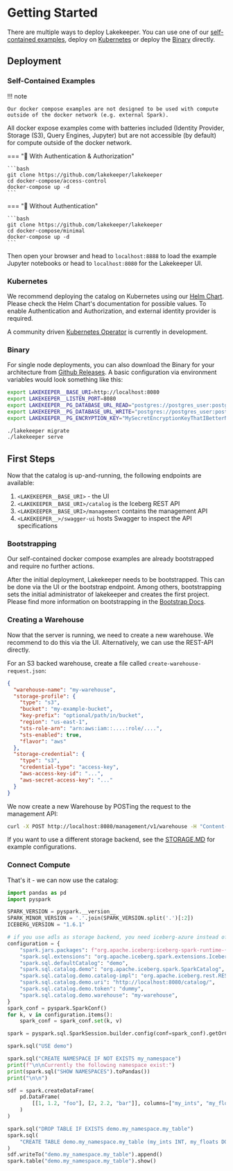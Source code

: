# Getting Started

There are multiple ways to deploy Lakekeeper. You can use one of our [self-contained examples](#self-contained-examples), deploy on [Kubernetes](#Kubernetes) or deploy the [Binary](#Binary) directly.

## Deployment

### Self-Contained Examples
!!! note

    Our docker compose examples are not designed to be used with compute outside of the docker network (e.g. external Spark).

All docker expose examples come with batteries included (Identity Provider, Storage (S3), Query Engines, Jupyter) but are not accessible (by default) for compute outside of the docker network.

=== "🐳 With Authentication & Authorization"

    ```bash
    git clone https://github.com/lakekeeper/lakekeeper
    cd docker-compose/access-control
    docker-compose up -d
    ```

=== "🐳 Without Authentication"

    ```bash
    git clone https://github.com/lakekeeper/lakekeeper
    cd docker-compose/minimal
    docker-compose up -d
    ```

Then open your browser and head to `localhost:8888` to load the example Jupyter notebooks or head to `localhost:8080` for the Lakekeeper UI.

### Kubernetes
We recommend deploying the catalog on Kubernetes using our [Helm Chart](https://github.com/lakekeeper/lakekeeper-charts/tree/main/charts/lakekeeper). Please check the Helm Chart's documentation for possible values. To enable Authentication and Authorization, and external identity provider is required.

A community driven [Kubernetes Operator](https://github.com/lakekeeper/lakekeeper-operator) is currently in development.

### Binary

For single node deployments, you can also download the Binary for your architecture from [Github Releases](https://github.com/lakekeeper/lakekeeper/releases). A basic configuration via environment variables would look something like this:

```bash
export LAKEKEEPER__BASE_URI=http://localhost:8080
export LAKEKEEPER__LISTEN_PORT=8080
export LAKEKEEPER__PG_DATABASE_URL_READ="postgres://postgres_user:postgres_urlencoded_password@hostname:5432/catalog_database"
export LAKEKEEPER__PG_DATABASE_URL_WRITE="postgres://postgres_user:postgres_urlencoded_password@hostname:5432/catalog_database"
export LAKEKEEPER__PG_ENCRYPTION_KEY="MySecretEncryptionKeyThatIBetterNotLoose"

./lakekeeper migrate
./lakekeeper serve
```

## First Steps

Now that the catalog is up-and-running, the following endpoints are available:

1. `<LAKEKEEPER__BASE_URI>` - the UI
1. `<LAKEKEEPER__BASE_URI>/catalog` is the Iceberg REST API
1. `<LAKEKEEPER__BASE_URI>/management` contains the management API
1. `<LAKEKEEPER__>/swagger-ui` hosts Swagger to inspect the API specifications

### Bootstrapping
Our self-contained docker compose examples are already bootstrapped and require no further actions.

After the initial deployment, Lakekeeper needs to be bootstrapped. This can be done via the UI or the bootstrap endpoint. Among others, bootstrapping sets the initial administrator of lakekeeper and creates the first project. Please find more information on bootstrapping in the [Bootstrap Docs](../docs/nightly/bootstrap/).

### Creating a Warehouse
Now that the server is running, we need to create a new warehouse. We recommend to do this via the UI. Alternatively, we can use the REST-API directly.

For an S3 backed warehouse, create a file called `create-warehouse-request.json`:

```json
{
  "warehouse-name": "my-warehouse",
  "storage-profile": {
    "type": "s3",
    "bucket": "my-example-bucket",
    "key-prefix": "optional/path/in/bucket",
    "region": "us-east-1",
    "sts-role-arn": "arn:aws:iam::....:role/....",
    "sts-enabled": true,
    "flavor": "aws"
  },
  "storage-credential": {
    "type": "s3",
    "credential-type": "access-key",
    "aws-access-key-id": "...",
    "aws-secret-access-key": "..."
  }
}
```

We now create a new Warehouse by POSTing the request to the management API:

```sh
curl -X POST http://localhost:8080/management/v1/warehouse -H "Content-Type: application/json" -d @create-warehouse-request.json
```

If you want to use a different storage backend, see the [STORAGE.MD](STORAGE.MD) for example configurations.

### Connect Compute

That's it - we can now use the catalog:

```python
import pandas as pd
import pyspark

SPARK_VERSION = pyspark.__version__
SPARK_MINOR_VERSION = '.'.join(SPARK_VERSION.split('.')[:2])
ICEBERG_VERSION = "1.6.1"

# if you use adls as storage backend, you need iceberg-azure instead of iceberg-aws-bundle
configuration = {
    "spark.jars.packages": f"org.apache.iceberg:iceberg-spark-runtime-{SPARK_MINOR_VERSION}_2.12:{ICEBERG_VERSION},org.apache.iceberg:iceberg-aws-bundle:{ICEBERG_VERSION}",
    "spark.sql.extensions": "org.apache.iceberg.spark.extensions.IcebergSparkSessionExtensions",
    "spark.sql.defaultCatalog": "demo",
    "spark.sql.catalog.demo": "org.apache.iceberg.spark.SparkCatalog",
    "spark.sql.catalog.demo.catalog-impl": "org.apache.iceberg.rest.RESTCatalog",
    "spark.sql.catalog.demo.uri": "http://localhost:8080/catalog/",
    "spark.sql.catalog.demo.token": "dummy",
    "spark.sql.catalog.demo.warehouse": "my-warehouse",
}
spark_conf = pyspark.SparkConf()
for k, v in configuration.items():
    spark_conf = spark_conf.set(k, v)

spark = pyspark.sql.SparkSession.builder.config(conf=spark_conf).getOrCreate()

spark.sql("USE demo")

spark.sql("CREATE NAMESPACE IF NOT EXISTS my_namespace")
print(f"\n\nCurrently the following namespace exist:")
print(spark.sql("SHOW NAMESPACES").toPandas())
print("\n\n")

sdf = spark.createDataFrame(
    pd.DataFrame(
        [[1, 1.2, "foo"], [2, 2.2, "bar"]], columns=["my_ints", "my_floats", "strings"]
    )
)

spark.sql("DROP TABLE IF EXISTS demo.my_namespace.my_table")
spark.sql(
    "CREATE TABLE demo.my_namespace.my_table (my_ints INT, my_floats DOUBLE, strings STRING) USING iceberg"
)
sdf.writeTo("demo.my_namespace.my_table").append()
spark.table("demo.my_namespace.my_table").show()
```

